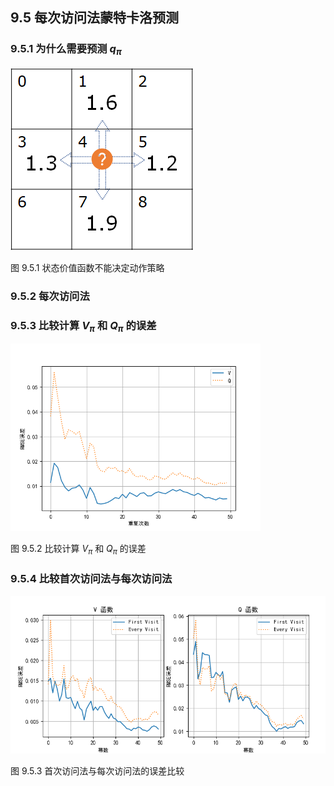 
## 9.5 每次访问法蒙特卡洛预测

### 9.5.1 为什么需要预测 $q_\pi$

<img src="./img/fromV2Q.png">

图 9.5.1 状态价值函数不能决定动作策略


### 9.5.2 每次访问法


### 9.5.3 比较计算 $V_\pi$ 和 $Q_\pi$ 的误差

<img src="./img/MC-5-Compare-VQ.png" width=400/>

图 9.5.2 比较计算 $V_\pi$ 和 $Q_\pi$ 的误差

### 9.5.4 比较首次访问法与每次访问法

<img src="./img/MC-5-Compare.png" width=600/>

图 9.5.3 首次访问法与每次访问法的误差比较

